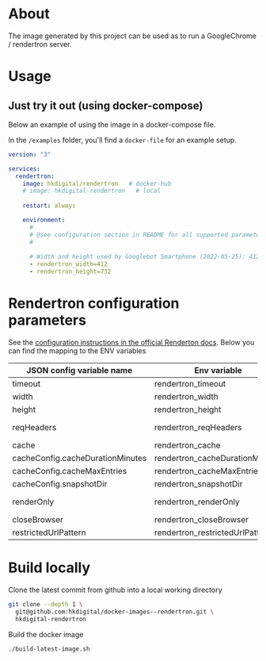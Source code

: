 
# About

The image generated by this project can be used as to run a 
GoogleChrome / rendertron server.

# Usage

## Just try it out (using docker-compose)

Below an example of using the image in a docker-compose file.

In the `/examples` folder, you'll find a `docker-file` for an example setup.

```yaml
version: "3"

services:
  rendertron:
    image: hkdigital/rendertron   # docker-hub
    # image: hkdigital-rendertron   # local
    
    restart: always

    environment:
      # 
      # @see configuration section in README for all supported parameters
      # 
      
      # Width and height used by Googlebot Smartphone (2022-05-25): 412x732
      - rendertron_width=412
      - rendertron_height=732

```



# Rendertron configuration parameters

See the [configuration instructions in the official Renderton docs](https://github.com/GoogleChrome/rendertron#config). 
Below you can find the mapping to the ENV variables

| JSON config variable name        | Env variable                    | Type                |
|----------------------------------|---------------------------------|---------------------|
| timeout                          | rendertron_timeout              | number              |
| width                            | rendertron_width                | number              |
| height                           | rendertron_height               | number              |
| reqHeaders                       | rendertron_reqHeaders           | Stringified JSON    |
| cache                            | rendertron_cache                | boolean             |
| cacheConfig.cacheDurationMinutes | rendertron_cacheDurationMinutes | number              |
| cacheConfig.cacheMaxEntries      | rendertron_cacheMaxEntries      | number              |
| cacheConfig.snapshotDir          | rendertron_snapshotDir          | string              |
| renderOnly                       | rendertron_renderOnly           | Stringified JSON    |
| closeBrowser                     | rendertron_closeBrowser         | boolean             |
| restrictedUrlPattern             | rendertron_restrictedUrlPattern | string              |

# Build locally

Clone the latest commit from github into a local working directory

```bash
git clone --depth 1 \
  git@github.com:hkdigital/docker-images--rendertron.git \
  hkdigital-rendertron
```

Build the docker image

```bash
./build-latest-image.sh
```
